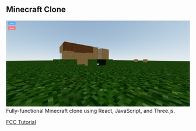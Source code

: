 ## Minecraft Clone

![enter image description here](public/gameplay.png)
Fully-functional Minecraft clone using React, JavaScript, and Three.js.

[FCC Tutorial](https://www.freecodecamp.org/news/code-a-minecraft-clone-using-react-and-three-js/)


